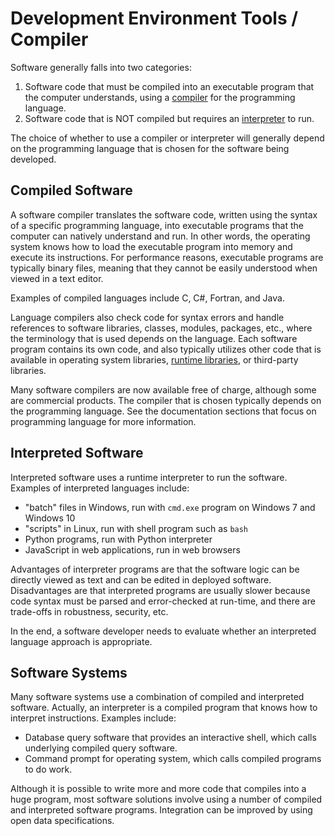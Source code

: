 # Development Environment Tools / Compiler

Software generally falls into two categories:

1. Software code that must be compiled into an executable program that the computer understands, using a [compiler](https://en.wikipedia.org/wiki/Compiler) for the programming language.
2. Software code that is NOT compiled but requires an [interpreter](https://en.wikipedia.org/wiki/Compiler) to run.

The choice of whether to use a compiler or interpreter will generally depend on the programming language that is chosen for the software being developed.

## Compiled Software

A software compiler translates the software code, written using the syntax of a specific programming language,
into executable programs that the computer can natively understand and run.
In other words, the operating system knows how to load the executable program into memory and execute its instructions.
For performance reasons, executable programs are typically binary files, meaning that they cannot be easily understood when viewed in a text editor.

Examples of compiled languages include C, C#, Fortran, and Java.

Language compilers also check code for syntax errors and handle references to software libraries, classes, modules, packages, etc.,
where the terminology that is used depends on the language.
Each software program contains its own code, and also typically utilizes other code that is available in operating system libraries,
[runtime libraries](../dev-env-tools/runtime/), or third-party libraries.

Many software compilers are now available free of charge, although some are commercial products.
The compiler that is chosen typically depends on the programming language.
See the documentation sections that focus on programming language for more information.

## Interpreted Software

Interpreted software uses a runtime interpreter to run the software.
Examples of interpreted languages include:

* "batch" files in Windows, run with `cmd.exe` program on Windows 7 and Windows 10
* "scripts" in Linux, run with shell program such as `bash`
* Python programs, run with Python interpreter
* JavaScript in web applications, run in web browsers

Advantages of interpreter programs are that the software logic can be directly viewed as text and can be edited in deployed software.
Disadvantages are that interpreted programs are usually slower because code syntax must be parsed and error-checked at run-time,
and there are trade-offs in robustness, security, etc.

In the end, a software developer needs to evaluate whether an interpreted language approach is appropriate.

## Software Systems

Many software systems use a combination of compiled and interpreted software.
Actually, an interpreter is a compiled program that knows how to interpret instructions.  Examples include:

* Database query software that provides an interactive shell, which calls underlying compiled query software.
* Command prompt for operating system, which calls compiled programs to do work.

Although it is possible to write more and more code that compiles into a huge program,
most software solutions involve using a number of compiled and interpreted software programs.
Integration can be improved by using open data specifications.
